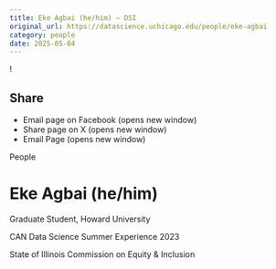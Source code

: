 ```yaml
---
title: Eke Agbai (he/him) – DSI
original_url: https://datascience.uchicago.edu/people/eke-agbai
category: people
date: 2025-05-04
---
```


<!-- Table-like structure detected -->

!

## Share

* Email page on Facebook (opens new window)
* Share page on X (opens new window)
* Email Page (opens new window)

<!-- Table-like structure detected -->

People

# Eke Agbai (he/him)

Graduate Student, Howard University

CAN Data Science Summer Experience 2023

State of Illinois Commission on Equity & Inclusion